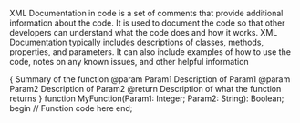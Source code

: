 XML Documentation in code is a set of comments that provide additional information about the code. It is used to document the code so that other developers can understand what the code does and how it works. XML Documentation typically includes descriptions of classes, methods, properties, and parameters. It can also include examples of how to use the code, notes on any known issues, and other helpful information


{ Summary of the function
  @param Param1 Description of Param1
  @param Param2 Description of Param2
  @return Description of what the function returns
}
function MyFunction(Param1: Integer; Param2: String): Boolean;
begin
  // Function code here
end;
